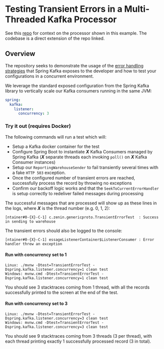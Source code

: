 # Testing Transient Errors in a Multi-Threaded Kafka Processor

See this [repo](https://github.com/AlexeiZenin/sb-generic-protobuf) for context on the processor 
shown in this example. The codebase is a direct extension of the repo linked.

## Overview

The repository seeks to demonstrate the usage of the 
[error handling strategies](https://docs.spring.io/spring-kafka/reference/html/#error-handlers) 
that Spring Kafka exposes to the developer and how to test your configurations in a concurrent environment.

We leverage the standard exposed configuration from the Spring Kafka library to vertically scale our
Kafka consumers running in the same JVM:

```yaml
spring:
  kafka:
    listener:
      concurrency: 3
```

### Try it out (requires Docker)

The following commands will run a test which will:

-  Setup a Kafka docker container for the test
-  Configure Spring Boot to instantiate _**X**_ Kafka Consumers managed by Spring Kafka 
(_**X**_ separate threads each invoking `poll()` on _**X**_ Kafka Consumer instances)
-  Setup our `ReportingWarehouseSender` to fail transiently several times with a fake `HTTP 503` exception.
-  Once the configured number of transient errors are reached, successfully process the record by throwing no
exceptions
-  Confirm our backoff logic works and that the `SeekToCurrentErrorHandler` is setup correctly to redeliver
failed messages during processing

The successful messages that are processed will show up as these lines in the logs, where _**X**_ is the thread
number (e.g. 0, 1, 2):

```shell script
[ntainer#0-{X}-C-1] c.zenin.genericproto.TransientErrorTest  : Success in sending to warehouse
```

The transient errors should also be logged to the console:

```shell script
[ntainer#0-{X}-C-1] essageListenerContainer$ListenerConsumer : Error handler threw an exception
```

#### Run with concurrency set to 1
```shell script
Linux: ./mvnw -Dtest=TransientErrorTest -Dspring.kafka.listener.concurrency=1 clean test
Windows: mvnw.cmd -Dtest=TransientErrorTest -Dspring.kafka.listener.concurrency=1 clean test
```

You should see 3 stacktraces coming from 1 thread, with all the records successfully printed to the screen
at the end of the test.

#### Run with concurrency set to 3
```shell script
Linux: ./mvnw -Dtest=TransientErrorTest -Dspring.kafka.listener.concurrency=3 clean test
Windows: mvnw.cmd -Dtest=TransientErrorTest -Dspring.kafka.listener.concurrency=3 clean test
```

You should see 9 stacktraces coming from 3 threads (3 per thread), 
with each thread printing exactly 1 successfully processed record (3 in total).

